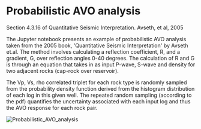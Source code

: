 # Probabilistic AVO analysis
Section 4.3.16 of Quantitative Seismic Interpretation. Avseth, et al, 2005

The Jupyter notebook presents an example of probabilistic AVO analysis taken from the 2005 book, 'Quantitative Seismic Interpretation' by Avseth et.al.  The method involves calculating a reflection coefficient, R, and a gradient, G, over reflection angles 0-40 degrees.  The calculation of R and G is through an equation that takes in as input P-wave, S-wave and density for two adjacent rocks (cap-rock over reservoir).

The Vp, Vs, rho correlated triplet for each rock type is randomly sampled from the probability density function derived from the histogram distribution of each log in this given well.  The repeated random sampling (according to the pdf) quantifies the uncertainty associated with each input log and thus the AVO response for each rock pair.

![Probabilistic_AVO_analysis](https://user-images.githubusercontent.com/37248267/210221454-73b99a1b-7c90-4df7-953e-01f1ffc3f9a0.png)
